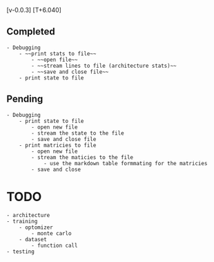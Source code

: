 [v-0.0.3]
[T+6.040]

## Completed
    - Debugging
        - ~~print stats to file~~
            - ~~open file~~
            - ~~stream lines to file (architecture stats)~~
            - ~~save and close file~~
        - print state to file

## Pending
    - Debugging
        - print state to file
            - open new file
            - stream the state to the file
            - save and close file
        - print matricies to file
            - open new file
            - stream the maticies to the file
                - use the markdown table formmating for the matricies
            - save and close

# TODO
    - architecture
    - training
        - optomizer
            - monte carlo
        - dataset
            - function call
    - testing
